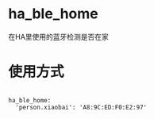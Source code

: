 # ha_ble_home
在HA里使用的蓝牙检测是否在家

# 使用方式

```

ha_ble_home:
  'person.xiaobai': 'A8:9C:ED:F0:E2:97'

```